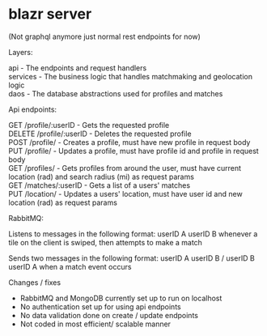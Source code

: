 # blazr server

(Not graphql anymore just normal rest endpoints for now)

Layers:

api - The endpoints and request handlers <br />
services - The business logic that handles matchmaking and geolocation logic <br />
daos - The database abstractions used for profiles and matches <br />

Api endpoints: 

GET /profile/:userID    - Gets the requested profile <br />
DELETE /profile/:userID - Deletes the requested profile <br />
POST /profile/          - Creates a profile, must have new profile in request body <br />
PUT /profile/           - Updates a profile, must have profile id and profile in request body <br />
GET /profiles/          - Gets profiles from around the user, must have current location (rad) and search radius (mi) as request params <br />
GET /matches/:userID    - Gets a list of a users' matches <br />
PUT /location/          - Updates a users' location, must have user id and new location (rad) as request params <br />

RabbitMQ: 

Listens to messages in the following format: userID A <space> userID B whenever a tile on the client is swiped, then attempts to make a match
 
Sends two messages in the following format: userID A <space> userID B / userID B <space> userID A when a match event occurs
  
Changes / fixes

- RabbitMQ and MongoDB currently set up to run on localhost <br />
- No authentication set up for using api endpoints <br />
- No data validation done on create / update endpoints <br />
- Not coded in most efficient/ scalable manner <br />
